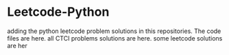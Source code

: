 # Leetcode-Python
adding the python leetcode problem solutions in this repositories. 
The code files are here.
all CTCI problems solutions are here.
some leetcode solutions are her




















































































































































































































































































































































































































































































































































































































































